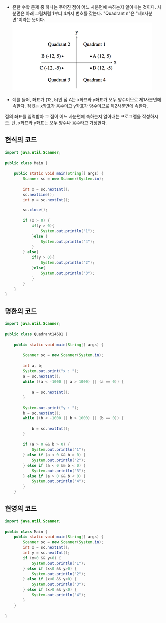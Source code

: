 

- 흔한 수학 문제 중 하나는 주어진 점이 어느 사분면에 속하는지 알아내는 것이다.   사분면은 아래 그림처럼 1부터 4까지 번호를 갖는다.   "Quadrant n"은 "제n사분면"이라는 뜻이다.  
![](/images/14681.png)  

- 예를 들어, 좌표가 (12, 5)인 점 A는 x좌표와 y좌표가 모두 양수이므로 제1사분면에 속한다.   점 B는 x좌표가 음수이고 y좌표가 양수이므로 제2사분면에 속한다.  

점의 좌표를 입력받아 그 점이 어느 사분면에 속하는지 알아내는 프로그램을 작성하시오.   단, x좌표와 y좌표는 모두 양수나 음수라고 가정한다.  

## 현식의 코드

```java
import java.util.Scanner;

public class Main {

    public static void main(String[] args) {
        Scanner sc = new Scanner(System.in);

        int x = sc.nextInt();
        sc.nextLine();
        int y = sc.nextInt();

        sc.close();

        if (x > 0) {
            if(y > 0){
                System.out.println("1");
            }else {
                System.out.println("4");
            }
        } else{
            if(y > 0){
                System.out.println("2");
            }else{
                System.out.println("3");
            }
        }
    }
}
```



## 명환의 코드
```java
import java.util.Scanner;

public class Quadrant14681 {

    public static void main(String[] args) {

        Scanner sc = new Scanner(System.in);

        int a, b;
        System.out.print("x : ");
        a = sc.nextInt();
        while ((a < -1000 || a > 1000) || (a == 0)) {

            a = sc.nextInt();
        }

        System.out.print("y : ");
        b = sc.nextInt();
        while ((b < -1000 || b > 1000) || (b == 0)) {

            b = sc.nextInt();
        }

        if (a > 0 && b > 0) {
            System.out.println("1");
        } else if (a < 0 && b > 0) {
            System.out.println("2");
        } else if (a < 0 && b < 0) {
            System.out.println("3");
        } else if (a > 0 && b < 0) {
            System.out.println("4");
        }
    }
```

## 현영의 코드
```java
import java.util.Scanner;

public class Main {
	public static void main(String[] args) {
		Scanner sc = new Scanner(System.in);
		int x = sc.nextInt();
		int y = sc.nextInt();
		if (x>0 && y>0) {
			System.out.println("1");
		} else if (x<0 && y>0) {
			System.out.println("2");
		} else if (x<0 && y<0) {
			System.out.println("3");
		} else if (x>0 && y<0) {
			System.out.println("4");
		}
	}

}
```